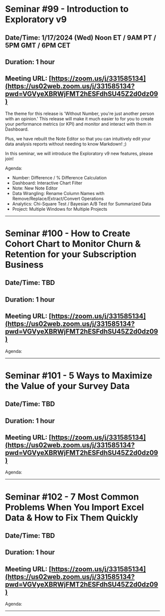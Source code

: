 # Seminar #99 - Introduction to Exploratory v9
## Date/Time: 1/17/2024 (Wed) Noon ET / 9AM PT / 5PM GMT / 6PM CET
## Duration: 1 hour
## Meeting URL: [https://zoom.us/j/331585134](https://us02web.zoom.us/j/331585134?pwd=VGVyeXBRWjFMT2hESFdhSU45Z2d0dz09)

The theme for this release is 'Without Number, you're just another person with an opinion.' This release will make it much easier to for you to create your performance metrics (or KPI) and monitor and interact with them in Dashboard.

Plus, we have rebuilt the Note Editor so that you can intuitively edit your data analysis reports without needing to know Markdown! ;)

In this seminar, we will introduce the Exploratory v9 new features, please join!

Agenda:

- Number: Difference / % Difference Calculation
- Dashboard: Interactive Chart Filter
- Note: New Note Editor
- Data Wrangling: Rename Column Names with Remove/Replace/Extract/Convert Operations
- Analytics: Chi-Square Test / Bayesian A/B Test for Summarized Data
- Project: Multiple Windows for Multiple Projects

----

# Seminar #100 - How to Create Cohort Chart to Monitor Churn & Retention for your Subscription Business
## Date/Time: TBD
## Duration: 1 hour
## Meeting URL: [https://zoom.us/j/331585134](https://us02web.zoom.us/j/331585134?pwd=VGVyeXBRWjFMT2hESFdhSU45Z2d0dz09)


Agenda:


----

# Seminar #101 - 5 Ways to Maximize the Value of your Survey Data
## Date/Time: TBD
## Duration: 1 hour
## Meeting URL: [https://zoom.us/j/331585134](https://us02web.zoom.us/j/331585134?pwd=VGVyeXBRWjFMT2hESFdhSU45Z2d0dz09)


Agenda:


----

# Seminar #102 - 7 Most Common Problems When You Import Excel Data & How to Fix Them Quickly
## Date/Time: TBD
## Duration: 1 hour
## Meeting URL: [https://zoom.us/j/331585134](https://us02web.zoom.us/j/331585134?pwd=VGVyeXBRWjFMT2hESFdhSU45Z2d0dz09)


Agenda:


----
